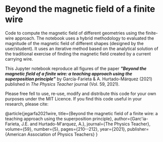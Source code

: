 # Beyond the magnetic field of a finite wire

Code to compute the magnetic field of different geometries using the finite-wire approach.
The notebook uses a hybrid methodology to evaluated the magnitude of the magnetic field of different shapes (designed by the user/student).
It uses an iterative method based on the analytical solution of the traditional exercise of finding the magnetic field created by a current carrying wire.

This Jupyter notebook reproduce all figures of the paper ***"Beyond the magnetic field of a finite wire: a teaching approach using the superposition principle"*** by García-Farieta & A. Hurtado-Márquez (2021) published in *The Physics Teacher* journal (Vol. 59, 2021).

Please free fell to use, re-use, modify and distribute this code for your own purposes under the MIT Licence.
If you find this code useful in your research, please cite:

@article{jegarfa2021wire,
  title={Beyond the magnetic field of a finite wire: a teaching approach using the superposition principle},
  author={Garc\'ia-Farieta, J.E. and Hurtado-M\'arquez, A.},
  journal={The Physics Teacher},
  volume={59},
  number={5},
  pages={210--212},
  year={2021},
  publisher={American Association of Physics Teachers}
}
